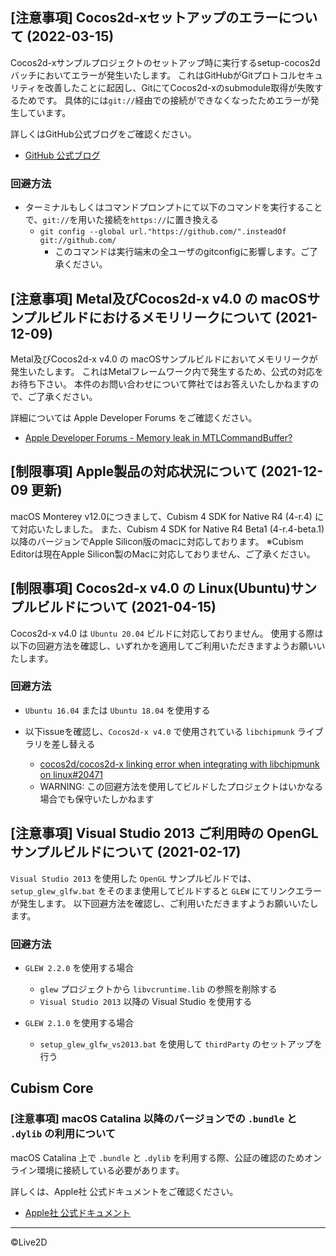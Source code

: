 ## [注意事項] Cocos2d-xセットアップのエラーについて (2022-03-15)

Cocos2d-xサンプルプロジェクトのセットアップ時に実行するsetup-cocos2dバッチにおいてエラーが発生いたします。
これはGitHubがGitプロトコルセキュリティを改善したことに起因し、GitにてCocos2d-xのsubmodule取得が失敗するためです。
具体的には`git://`経由での接続ができなくなったためエラーが発生しています。

詳しくはGitHub公式ブログをご確認ください。

* [GitHub 公式ブログ](https://github.blog/2021-09-01-improving-git-protocol-security-github/)

### 回避方法

* ターミナルもしくはコマンドプロンプトにて以下のコマンドを実行することで、`git://`を用いた接続を`https://`に置き換える
  * `git config --global url."https://github.com/".insteadOf git://github.com/`
    * このコマンドは実行端末の全ユーザのgitconfigに影響します。ご了承ください。


## [注意事項] Metal及びCocos2d-x v4.0 の macOSサンプルビルドにおけるメモリリークについて (2021-12-09)

Metal及びCocos2d-x v4.0 の macOSサンプルビルドにおいてメモリリークが発生いたします。
これはMetalフレームワーク内で発生するため、公式の対応をお待ち下さい。
本件のお問い合わせについて弊社ではお答えいたしかねますので、ご了承ください。

詳細については Apple Developer Forums をご確認ください。

* [Apple Developer Forums - Memory leak in MTLCommandBuffer?](https://developer.apple.com/forums/thread/120931)


## [制限事項] Apple製品の対応状況について (2021-12-09 更新)

macOS Monterey v12.0につきまして、Cubism 4 SDK for Native R4 (4-r.4) にて対応いたしました。
また、Cubism 4 SDK for Native R4 Beta1 (4-r.4-beta.1) 以降のバージョンでApple Silicon版のmacに対応しております。
※Cubism Editorは現在Apple Silicon製のMacに対応しておりません、ご了承ください。


## [制限事項] Cocos2d-x v4.0 の Linux(Ubuntu)サンプルビルドについて (2021-04-15)

Cocos2d-x v4.0 は `Ubuntu 20.04` ビルドに対応しておりません。
使用する際は以下の回避方法を確認し、いずれかを適用してご利用いただきますようお願いいたします。

### 回避方法

* `Ubuntu 16.04` または `Ubuntu 18.04` を使用する

* 以下issueを確認し、`Cocos2d-x v4.0` で使用されている `libchipmunk` ライブラリを差し替える
  * [cocos2d/cocos2d-x linking error when integrating with libchipmunk on linux#20471](https://github.com/cocos2d/cocos2d-x/issues/20471)
  * WARNING: この回避方法を使用してビルドしたプロジェクトはいかなる場合でも保守いたしかねます


## [注意事項] Visual Studio 2013 ご利用時の OpenGL サンプルビルドについて (2021-02-17)

`Visual Studio 2013` を使用した `OpenGL` サンプルビルドでは、`setup_glew_glfw.bat` をそのまま使用してビルドすると `GLEW` にてリンクエラーが発生します。
以下回避方法を確認し、ご利用いただきますようお願いいたします。

### 回避方法

* `GLEW 2.2.0` を使用する場合
  * `glew` プロジェクトから `libvcruntime.lib` の参照を削除する
  * `Visual Studio 2013` 以降の Visual Studio を使用する

* `GLEW 2.1.0` を使用する場合
  * `setup_glew_glfw_vs2013.bat` を使用して `thirdParty` のセットアップを行う


## Cubism Core

### [注意事項] macOS Catalina 以降のバージョンでの `.bundle` と `.dylib` の利用について

macOS Catalina 上で `.bundle` と `.dylib` を利用する際、公証の確認のためオンライン環境に接続している必要があります。

詳しくは、Apple社 公式ドキュメントをご確認ください。

* [Apple社 公式ドキュメント](https://developer.apple.com/documentation/security/notarizing_your_app_before_distribution)

---

©Live2D
